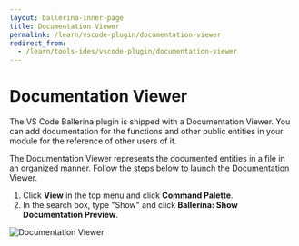```yaml
---
layout: ballerina-inner-page
title: Documentation Viewer
permalink: /learn/vscode-plugin/documentation-viewer
redirect_from:
  - /learn/tools-ides/vscode-plugin/documentation-viewer
---
```


# Documentation Viewer

The VS Code Ballerina plugin is shipped with a Documentation Viewer. You can add documentation for the functions and other public entities in your module for the reference of other users of it. 

The Documentation Viewer represents the documented entities in a file in an organized manner. Follow the steps below to launch the Documentation Viewer.

1. Click **View** in the top menu and click **Command Palette**.
2. In the search box, type "Show" and click **Ballerina: Show Documentation Preview**.

![Documentation Viewer](/learn/images/documentation-viewer.gif)

